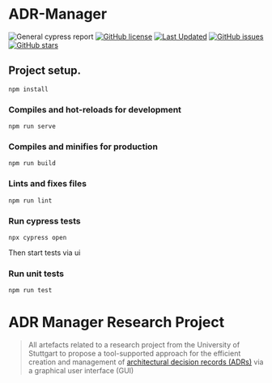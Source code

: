 # ADR-Manager 
![General cypress report](https://github.com/koppor/adr-manager/workflows/General%20cypress%20report/badge.svg?branch=cypress-integration)
[![GitHub license](https://img.shields.io/github/license/koppor/adr-manager)](https://github.com/koppor/adr-manager/blob/main/LICENSE)
[![Last Updated](https://img.shields.io/github/last-commit/nccgroup/sobelow.svg)](https://github.com/koppor/adr-manager/commits/master)
[![GitHub issues](https://img.shields.io/github/issues/koppor/adr-manager)](https://github.com/koppor/adr-manager/issues)
[![GitHub stars](https://img.shields.io/github/stars/koppor/adr-manager)](https://github.com/koppor/adr-manager/stargazers)


## Project setup.
```
npm install
```

### Compiles and hot-reloads for development
```
npm run serve
```

### Compiles and minifies for production
```
npm run build
```

### Lints and fixes files
```
npm run lint
```

### Run cypress tests
```
npx cypress open
```
Then start tests via ui

### Run unit tests
```
npm run test
```

# ADR Manager Research Project
> All artefacts related to a research project from the University of Stuttgart to propose a tool-supported approach for the efficient creation and management of [architectural decision records (ADRs)](https://adr.github.io) via a graphical user interface (GUI)

